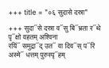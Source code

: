 +++
title = "०६ सुदासे दस्रा"

+++
सुदा᳓से दस्रा व᳓सु बि᳓भ्रता र᳓थे  
पृ᳓क्षो वहतम् अश्विना  
रयिं᳓ समुद्रा᳓द् उत᳓ वा दिव᳓स् प᳓रि  
अस्मे᳓ धत्तम् पुरुस्पृ᳓हम्